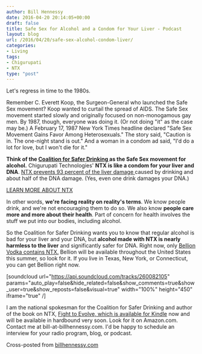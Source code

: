 ```yaml
---
author: Bill Hennessy
date: 2016-04-20 20:14:05+00:00
draft: false
title: Safe Sex for Alcohol and a Condom for Your Liver - Podcast
layout: blog
url: /2016/04/20/safe-sex-alcohol-condom-liver/
categories:
- Living
tags:
- Chigurupati
- NTX
type: "post"
---
```







Let's regress in time to the 1980s.

Remember C. Everett Koop, the Surgeon-General who launched the Safe Sex movement? Koop wanted to curtail the spread of AIDS. The Safe Sex movement started slowly and originally focused on non-monogamous gay men. By 1987, though, everyone was doing it. (Or not doing "it" as the case may be.) A February 17, 1987 New York Times headline declared "Safe Sex Movement Gains Favor Among Heterosexuals." The story said, "Caution is in. The one-night stand is out." And a woman in a condom ad said, "I'd do a lot for love, but I won't die for it."

**Think of the [Coalition for Safer Drinking ](https://saferalcohol.com/blog/)as the Safe Sex movement for alcohol.** Chigurupati Technologies' **NTX is like a condom for your liver and DNA**. [NTX prevents 93 percent of the liver damage ](https://billhennessy.com/simple-strategies?tag=NTX)caused by drinking and about half of the DNA damage. (Yes, even one drink damages your DNA.)
















[LEARN MORE ABOUT NTX](https://amzn.to/1QnRvVW)
















In other words, **we're facing reality on reality's terms**. We know people drink, and we're not encouraging them to do so. We also know **people care more and more about their health**. Part of concern for health involves the stuff we put into our bodies, including alcohol.

So the Coalition for Safer Drinking wants you to know that regular alcohol is bad for your liver and your DNA, but **alcohol made with NTX is nearly harmless to the liver** and significantly safer for DNA. Right now, only [Bellion Vodka contains NTX.](https://www.bellionvodka.com/welcome#bellionvodka) Bellion will be available throughout the United States this summer, so look for it. If you live in Texas, New York, or Connecticut, you can get Bellion right now.

[soundcloud url="https://api.soundcloud.com/tracks/260082105" params="auto_play=false&hide_related=false&show_comments=true&show_user=true&show_reposts=false&visual=true" width="100%" height="450" iframe="true" /]

I am the national spokesman for the Coalition for Safer Drinking and author of the book on NTX, [Fight to Evolve, which is available for Kindle](https://amzn.to/1QnRvVW) now and will be available in hardbound very soon. Look for it on Amazon.com. Contact me at bill-at-billhennessy.com. I'd be happy to schedule an interview for your radio program, blog, or podcast.

Cross-posted from [billhennessy.com](https://billhennessy.com)





